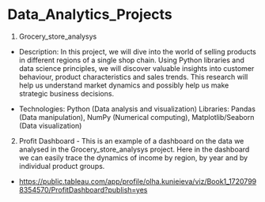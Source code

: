 # Data_Analytics_Projects
1. Grocery_store_analysys
- Description:
In this project, we will dive into the world of selling products in different regions of a single shop chain. Using Python libraries and data science principles, we will discover valuable insights into customer behaviour, product characteristics and sales trends. This research will help us understand market dynamics and possibly help us make strategic business decisions.

- Technologies: 
Python (Data analysis and visualization) Libraries: Pandas (Data manipulation), NumPy (Numerical computing), Matplotlib/Seaborn (Data visualization)

2. Profit Dashboard - This is an example of a dashboard on the data we analysed in the Grocery_store_analysys project. Here in the dashboard we can easily trace the dynamics of income by region, by year and by individual product groups.
- https://public.tableau.com/app/profile/olha.kunieieva/viz/Book1_17207998354570/ProfitDashboard?publish=yes
